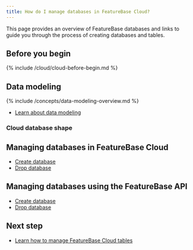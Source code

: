 ```yaml
---
title: How do I manage databases in FeatureBase Cloud?
---
```


This page provides an overview of FeatureBase databases and links to guide you through the process of creating databases and tables.

## Before you begin

{% include /cloud/cloud-before-begin.md %}

## Data modeling

{% include /concepts/data-modeling-overview.md %}

* [Learn about data modeling](/concepts/data-modeling-overview)

### Cloud database shape

## Managing databases in FeatureBase Cloud

* [Create database](/cloud/cloud-databases/cloud-db-create)
* [Drop database](/cloud/cloud-databases/cloud-db-delete)

## Managing databases using the FeatureBase API

* [Create database](/cloud/cloud-databases/cloud-db-create-api)
* [Drop database](/cloud/cloud-databases/cloud-db-delete-api)

## Next step

* [Learn how to manage FeatureBase Cloud tables](/cloud/cloud-databases/manage-tables)
